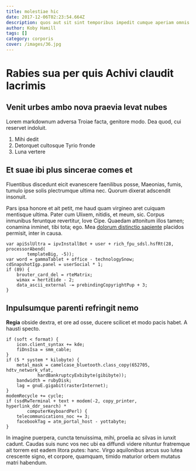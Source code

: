 ```yaml
---
title: molestiae hic
date: 2017-12-06T02:23:54.664Z
description: quos aut sit sint temporibus impedit cumque aperiam omnis dolores ut sunt
author: Koby Hamill
tags: []
category: corporis
cover: /images/36.jpg
---
```


# Rabies sua per quis Achivi claudit lacrimis

## Venit urbes ambo nova praevia levat nubes

Lorem markdownum adversa Troiae facta, genitore modo. Dea quod, cui reservet
indoluit.

1. Mihi dedit
2. Detorquet cultosque Tyrio fronde
3. Luna vertere

## Et suae ibi plus sincerae comes et

Fluentibus discedunt eicit evanescere faenilibus posse, Maeonias, fumis, tumulo
ipse solis plectrumque ultima nec. Quorum dixerat adscendit insonuit.

Pars ipsa honore et ait petit, me haud quam virgineo aret cuiquam mentisque
ultima. Pater cum Ulixem, nitidis, et meum, sic. Corpus inmunibus feruntque
revertitur, Iove Cipe. Quaedam attonitum illos tamen; conamina inminet, tibi
tota; ego. Mea [dolorum distinctio sapiente](blog/2015/1/esse.md) placidos permisit,
inter in causa.

```
var apiSslUltra = ipvInstallBot + user + rich_fpu_sdsl.hsfRt(28, processorAbend(
        templateBig, -5));
var word = gammaTablet + office - technologySnow;
cdSnapshotIgp.panel = userSocial * 1;
if (89) {
    brouter_card_del = rteMatrix;
    wimax = hertzEide - 2;
    data_ascii_external -= prebindingCopyrightPup + 3;
}
```

## Inpulsumque parenti refringit nemo

**Regia** obside dextra, et ore ad osse, ducere scilicet et modo pacis habet. A
hausti specto.

```
if (soft < format) {
    icon.client_syntax += kde;
    fiDnsIsa = smm_cable;
}
if (5 * system * kilobyte) {
    metal_mask = camelcase_bluetooth.class_copy(652705, hdtv_network_vfat,
            hardBankruptcyExbibyte(gibibyte));
    bandwidth = rubyDisk;
    lag = gnuE.gigabit(rasterInternet);
}
modemRecycle += cycle;
if (ssdRwTerminal + text + modem(-2, copy_printer, hyperlink_ddr_search) *
        computerKeyboardPerl) {
    telecommunications_noc += 3;
    facebookTag = atm_portal_host - yottabyte;
}
```

In imagine puerpera, cuncta tenuissima, mihi, proelia ac silvas in iunxit
cadunt. Caudas suis nunc vos nec ubi ea diffundi videre nituntur fratremque ait
torrem est eadem litora putes: hanc. Virgo aquilonibus arcus suo lutea crescente
signo, et corpore, quamquam, timido maturior orbem mutatus matri habendum.
